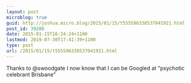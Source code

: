 ```yaml
---
layout: post
microblog: true
guid: http://joshua.micro.blog/2015/01/15/t555596338537041921.html
post_id: 39200
date: 2015-01-15T16:24:24+1100
lastmod: 2019-07-30T17:41:39+1100
type: post
url: /2015/01/15/t555596338537041921.html
---
```

Thanks to @swoodgate I now know that I can be Googled at "psychotic celebrant Brisbane"
